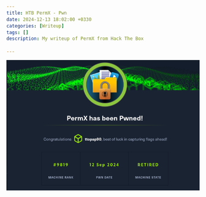 ```yaml
---
title: HTB PermX - Pwn
date: 2024-12-13 18:02:00 +0330
categories: [Writeup]
tags: []
description: My writeup of PermX from Hack The Box

---
```


![](assets/img/permx_congrats.png)